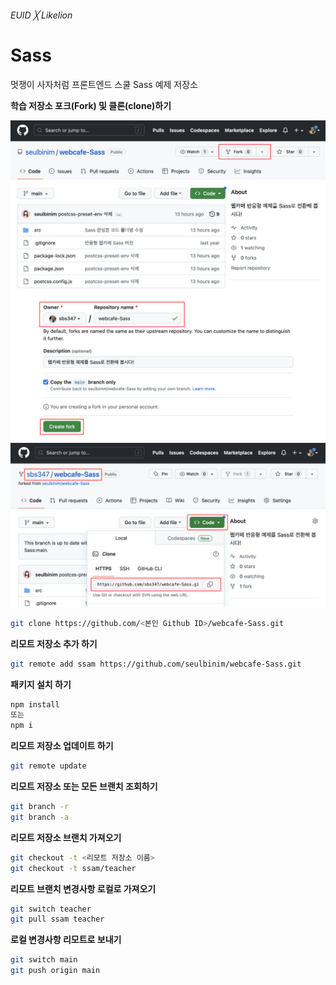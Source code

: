 ###### EUID ╳ Likelion

# Sass

멋쟁이 사자처럼 프론트엔드 스쿨 Sass 예제 저장소

**학습 저장소 포크(Fork) 및 클론(clone)하기**

![](./assets/fork.png)  
![](./assets/create-fork.png)  
![](./assets/clone-url.png)

```sh
git clone https://github.com/<본인 Github ID>/webcafe-Sass.git
```

**리모트 저장소 추가 하기**

```sh
git remote add ssam https://github.com/seulbinim/webcafe-Sass.git
```

**패키지 설치 하기**

```sh
npm install
또는
npm i
```

**리모트 저장소 업데이트 하기**

```sh
git remote update
```

**리모트 저장소 또는 모든 브랜치 조회하기**

```sh
git branch -r
git branch -a
```

**리모트 저장소 브랜치 가져오기**

```sh
git checkout -t <리모트 저장소 이름>
git checkout -t ssam/teacher
```

**리모트 브랜치 변경사항 로컬로 가져오기**

```sh
git switch teacher
git pull ssam teacher
```

**로컬 변경사항 리모트로 보내기**

```sh
git switch main
git push origin main
```
